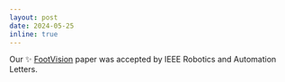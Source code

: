 ```yaml
---
layout: post
date: 2024-05-25
inline: true
---
```



Our :sparkles: [FootVision]() paper was accepted by IEEE Robotics and Automation Letters.
<!-- Paper, website, and code will be avaliable soon. -->
